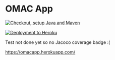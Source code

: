 # OMAC App
<!-- taken from github itself by going into action > 3 dots on the top right -->
[![Checkout, setup Java and Maven](https://github.com/cccheeminnn/omacapp/actions/workflows/pipeline1.yaml/badge.svg)](https://github.com/cccheeminnn/omacapp/actions/workflows/pipeline1.yaml)

[![Deployment to Heroku](https://github.com/cccheeminnn/omacapp/actions/workflows/pipeline2.yaml/badge.svg)](https://github.com/cccheeminnn/omacapp/actions/workflows/pipeline2.yaml)

Test not done yet so no Jacoco coverage badge :(
<!-- ![Coverage](test not done yet :() -->
https://omacapp.herokuapp.com/